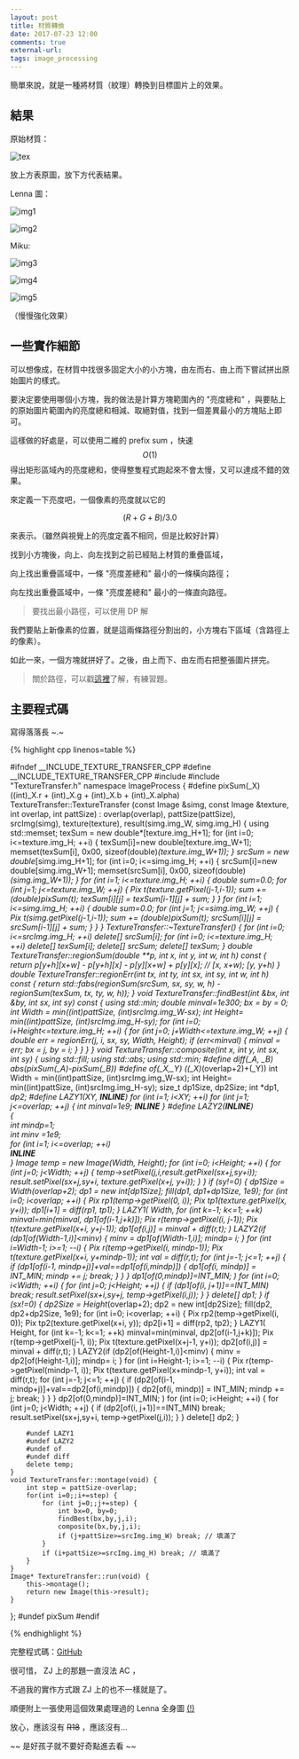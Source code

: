 ```yaml
---
layout: post
title: 材質轉換
date: 2017-07-23 12:00
comments: true
external-url:
tags: image_processing
---
```


簡單來說，就是一種將材質（紋理）轉換到目標圖片上的效果。

## 結果

原始材質：

![tex](https://github.com/peter0749/Image_processing_practice/raw/master/ZJb445/tex.png)

放上方表原圖，放下方代表結果。

Lenna 圖：

![img1](https://github.com/peter0749/Image_processing_practice/raw/master/ZJb445/Lenna.png)

![img2](https://github.com/peter0749/Image_processing_practice/raw/master/ZJb445/lenna_to.png)

Miku:

![img3](https://github.com/peter0749/Image_processing_practice/raw/master/ZJb445/miku.png)

![img4](https://github.com/peter0749/Image_processing_practice/raw/master/ZJb445/miku_to.png)

![img5](https://github.com/peter0749/Image_processing_practice/raw/master/ZJb445/miku_to_big.png)

（慢慢強化效果）

## 一些實作細節

可以想像成，在材質中找很多固定大小的小方塊，由左而右、由上而下嘗試拼出原始圖片的樣式。

要決定要使用哪個小方塊，我的做法是計算方塊範圍內的 "亮度總和" ，與要貼上的原始圖片範圍內的亮度總和相減、取絕對值，找到一個差異最小的方塊貼上即可。

這樣做的好處是，可以使用二維的 prefix sum ，快速 $$O(1)$$ 得出矩形區域內的亮度總和，使得整隻程式跑起來不會太慢，又可以達成不錯的效果。

來定義一下亮度吧，一個像素的亮度就以它的

$$ \left( R + G + B \right) / 3.0 $$

來表示。（雖然與視覺上的亮度定義不相同，但是比較好計算）

找到小方塊後，向上、向左找到之前已經貼上材質的重疊區域，

向上找出重疊區域中，一條 "亮度差總和" 最小的一條橫向路徑；

向左找出重疊區域中，一條 "亮度差總和" 最小的一條直向路徑。

> 要找出最小路徑，可以使用 DP 解

我們要貼上新像素的位置，就是這兩條路徑分割出的，小方塊右下區域（含路徑上的像素）。

如此一來，一個方塊就拼好了。之後，由上而下、由左而右把整張圖片拼完。

> 關於路徑，可以戳[這裡](https://zerojudge.tw/ShowProblem?problemid=b438)了解，有練習題。

## 主要程式碼

寫得落落長 ~.~

{% highlight cpp linenos=table %}

#ifndef __INCLUDE_TEXTURE_TRANSFER_CPP
#define __INCLUDE_TEXTURE_TRANSFER_CPP
#include <iostream>
#include "TextureTransfer.h"
namespace ImageProcess
{
    #define pixSum(_X) ((int)_X.r + (int)_X.g + (int)_X.b + (int)_X.alpha)
    TextureTransfer::TextureTransfer (const Image &simg, const Image &texture, int overlap, int pattSize) : overlap(overlap), pattSize(pattSize), \
        srcImg(simg), texture(texture), result(simg.img_W, simg.img_H) {
            using std::memset;
            texSum = new double*[texture.img_H+1];
            for (int i=0; i<=texture.img_H; ++i) {
                texSum[i]=new double[texture.img_W+1];
                memset(texSum[i], 0x00, sizeof(double)*(texture.img_W+1));
            }
            srcSum = new double*[simg.img_H+1];
            for (int i=0; i<=simg.img_H; ++i) {
                srcSum[i]=new double[simg.img_W+1];
                memset(srcSum[i], 0x00, sizeof(double)*(simg.img_W+1));
            }
            for (int i=1; i<=texture.img_H; ++i) {
                double sum=0.0;
                for (int j=1; j<=texture.img_W; ++j) {
                    Pix t(texture.getPixel(j-1,i-1));
                    sum += (double)pixSum(t);
                    texSum[i][j] = texSum[i-1][j] + sum;
                }
            }
            for (int i=1; i<=simg.img_H; ++i) {
                double sum=0.0;
                for (int j=1; j<=simg.img_W; ++j) {
                    Pix t(simg.getPixel(j-1,i-1));
                    sum += (double)pixSum(t);
                    srcSum[i][j] = srcSum[i-1][j] + sum;
                }
            }
        }
    TextureTransfer::~TextureTransfer() {
        for (int i=0; i<=srcImg.img_H; ++i)
            delete[] srcSum[i];
        for (int i=0; i<=texture.img_H; ++i)
            delete[] texSum[i];
        delete[] srcSum;
        delete[] texSum;
    }
    double TextureTransfer::regionSum(double **p, int x, int y, int w, int h) const {
        return p[y+h][x+w] - p[y+h][x] - p[y][x+w] + p[y][x]; // [x, x+w); [y, y+h)
    }
    double TextureTransfer::regionErr(int tx, int ty, int sx, int sy, int w, int h) const {
        return std::fabs(regionSum(srcSum, sx, sy, w, h) - regionSum(texSum, tx, ty, w, h));
    }
    void TextureTransfer::findBest(int &bx, int &by, int sx, int sy) const  {
        using std::min;
        double minval=1e300;
        bx = by = 0;
        int Width = min((int)pattSize, (int)srcImg.img_W-sx);
        int Height= min((int)pattSize, (int)srcImg.img_H-sy);
        for (int i=0; i+Height<=texture.img_H; ++i) {
            for (int j=0; j+Width<=texture.img_W; ++j) {
                double err = regionErr(j, i, sx, sy, Width, Height);
                if (err<minval) {
                    minval = err;
                    bx = j, by = i;
                }
            }
        }
    }
    void TextureTransfer::composite(int x, int y, int sx, int sy) {
        using std::fill;
        using std::abs;
        using std::min;
        #define diff(_A, _B) abs(pixSum(_A)-pixSum(_B))
        #define of(_X,_Y) ((_X)*(overlap+2)+(_Y))
        int Width = min((int)pattSize, (int)srcImg.img_W-sx);
        int Height= min((int)pattSize, (int)srcImg.img_H-sy);
        size_t dp1Size, dp2Size;
        int *dp1, *dp2;
        #define LAZY1(XY, ___INLINE___) for (int i=1; i<XY; ++i) for (int j=1; j<=overlap; ++j) {  int minval=1e9; ___INLINE___  }
        #define LAZY2(___INLINE___) \
        { \
            int mindp=1; \
            int minv =1e9; \
            for (int i=1; i<=overlap; ++i) \
                ___INLINE___ \
        }
        Image *temp = new Image(Width, Height);
        for (int i=0; i<Height; ++i) {
            for (int j=0; j<Width; ++j) {
                temp->setPixel(j,i,result.getPixel(sx+j,sy+i));
                result.setPixel(sx+j,sy+i, texture.getPixel(x+j, y+i));
            }
        }
        if (sy!=0) {
            dp1Size = Width*(overlap+2);
            dp1 = new int[dp1Size];
            fill(dp1, dp1+dp1Size, 1e9);
            for (int i=0; i<overlap; ++i) {
                Pix rp1(temp->getPixel(0, i));
                Pix tp1(texture.getPixel(x, y+i));
                dp1[i+1] = diff(rp1, tp1);
            }
            LAZY1( Width, 
                    for (int k=-1; k<=1; ++k)
                        minval=min(minval, dp1[of(i-1,j+k)]);
                    Pix r(temp->getPixel(i, j-1));
                    Pix t(texture.getPixel(x+i, y+j-1));
                    dp1[of(i,j)] = minval + diff(r,t);
                 )
            LAZY2(if (dp1[of(Width-1,i)]<minv) {
                      minv = dp1[of(Width-1,i)];
                      mindp= i;
                  }
                  for (int i=Width-1; i>=1; --i) {
                      Pix r(temp->getPixel(i, mindp-1));
                      Pix t(texture.getPixel(x+i, y+mindp-1));
                      int val = diff(r,t);
                      for (int j=-1; j<=1; ++j) {
                          if (dp1[of(i-1, mindp+j)]+val==dp1[of(i,mindp)]) {
                              dp1[of(i, mindp)] = INT_MIN;
                              mindp += j; break;
                          }
                      }
                  }
                  dp1[of(0,mindp)]=INT_MIN;
                 )
            for (int i=0; i<Width; ++i) {
                for (int j=0; j<Height; ++j) {
                    if (dp1[of(i, j+1)]==INT_MIN) break;
                    result.setPixel(sx+i,sy+j, temp->getPixel(i,j));
                }
            }
            delete[] dp1;
        }
        if (sx!=0) {
            dp2Size = Height*(overlap+2);
            dp2 = new int[dp2Size];
            fill(dp2, dp2+dp2Size, 1e9);
            for (int i=0; i<overlap; ++i) {
                Pix rp2(temp->getPixel(i, 0));
                Pix tp2(texture.getPixel(x+i, y));
                dp2[i+1] = diff(rp2, tp2);
            }
            LAZY1( Height,
                    for (int k=-1; k<=1; ++k) 
                        minval=min(minval, dp2[of(i-1,j+k)]);
                    Pix r(temp->getPixel(j-1, i));
                    Pix t(texture.getPixel(x+j-1,  y+i));
                    dp2[of(i,j)] = minval + diff(r,t);
                 )
            LAZY2(if (dp2[of(Height-1,i)]<minv) {
                      minv = dp2[of(Height-1,i)];
                      mindp= i;
                  }
                  for (int i=Height-1; i>=1; --i) {
                      Pix r(temp->getPixel(mindp-1, i));
                      Pix t(texture.getPixel(x+mindp-1, y+i));
                      int val = diff(r,t);
                      for (int j=-1; j<=1; ++j) {
                          if (dp2[of(i-1, mindp+j)]+val==dp2[of(i,mindp)]) {
                              dp2[of(i, mindp)] = INT_MIN;
                              mindp += j; break;
                          }
                      }
                  }
                  dp2[of(0,mindp)]=INT_MIN;
                 )
            for (int i=0; i<Height; ++i) {
                for (int j=0; j<Width; ++j) {
                    if (dp2[of(i, j+1)]==INT_MIN) break;
                    result.setPixel(sx+j,sy+i, temp->getPixel(j,i));
                }
            }
            delete[] dp2;
        }
        
        #undef LAZY1
        #undef LAZY2
        #undef of
        #undef diff
        delete temp;
    }
    void TextureTransfer::montage(void) {
        int step = pattSize-overlap;
        for(int i=0;;i+=step) {
            for (int j=0;;j+=step) {
                int bx=0, by=0;
                findBest(bx,by,j,i);
                composite(bx,by,j,i);
                if (j+pattSize>=srcImg.img_W) break; // 填滿了
            }
            if (i+pattSize>=srcImg.img_H) break; // 填滿了
        }
    }
    Image* TextureTransfer::run(void) {
        this->montage();
        return new Image(this->result);
    }
};
#undef pixSum
#endif

{% endhighlight %}

完整程式碼：[GitHub](https://github.com/peter0749/Image_processing_practice/tree/master/ZJb445)

很可惜， ZJ 上的那題一直沒法 AC ，

不過我的實作方式跟 ZJ 上的也不一樣就是了。

順便附上一張使用這個效果處理過的 Lenna 全身圖 [(!)](http://imgur.com/a/b7vs5)

放心，應該沒有 ~~R18~~ ，應該沒有...

~~ 是好孩子就不要好奇點進去看 ~~
